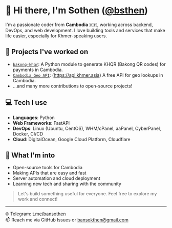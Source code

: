 # 👋 Hi there, I'm Sothen ([@bsthen](https://github.com/bsthen))

I'm a passionate coder from **Cambodia** 🇰🇭, working across backend, DevOps, and web development. I love building tools and services that make life easier, especially for Khmer-speaking users.

## 🚀 Projects I've worked on
- [`bakong-khqr`](https://github.com/bsthen/bakong-khqr): A Python module to generate KHQR (Bakong QR codes) for payments in Cambodia.
- [`Cambodia Geo API`](https://github.com/bsthen/CambodiaGeoAPI): (https://api.khmer.asia) A free API for geo lookups in Cambodia.
- ...and many more contributions to open-source projects!

## 💻 Tech I use
- **Languages**: Python
- **Web Frameworks**: FastAPI
- **DevOps**: Linux (Ubuntu, CentOS), WHM/cPanel, aaPanel, CyberPanel, Docker, CI/CD
- **Cloud**: DigitalOcean, Google Cloud Platform, Cloudflare

## 🌱 What I'm into
- Open-source tools for Cambodia
- Making APIs that are easy and fast
- Server automation and cloud deployment
- Learning new tech and sharing with the community

> Let's build something useful for everyone. Feel free to explore my work and connect!

---
🌐 Telegram: [t.me/bansothen](https://t.me/bansothen)  
📫 Reach me via GitHub Issues or [bansokthen@gmail.com](mailto:bansokthen@gmail.com) 

